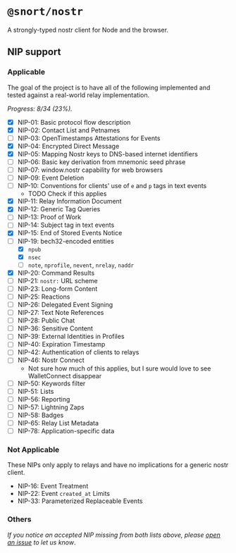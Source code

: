 # `@snort/nostr`

A strongly-typed nostr client for Node and the browser.

## NIP support

### Applicable

The goal of the project is to have all of the following implemented
and tested against a real-world relay implementation.

_Progress: 8/34 (23%)._

- [X] NIP-01: Basic protocol flow description
- [X] NIP-02: Contact List and Petnames
- [ ] NIP-03: OpenTimestamps Attestations for Events
- [X] NIP-04: Encrypted Direct Message
- [X] NIP-05: Mapping Nostr keys to DNS-based internet identifiers
- [ ] NIP-06: Basic key derivation from mnemonic seed phrase
- [ ] NIP-07: window.nostr capability for web browsers
- [ ] NIP-09: Event Deletion
- [ ] NIP-10: Conventions for clients' use of `e` and `p` tags in text events
  - TODO Check if this applies
- [X] NIP-11: Relay Information Document
- [X] NIP-12: Generic Tag Queries
- [ ] NIP-13: Proof of Work
- [ ] NIP-14: Subject tag in text events
- [X] NIP-15: End of Stored Events Notice
- [ ] NIP-19: bech32-encoded entities
  - [X] `npub`
  - [X] `nsec`
  - [ ] `note`, `nprofile`, `nevent`, `nrelay`, `naddr`
- [X] NIP-20: Command Results
- [ ] NIP-21: `nostr:` URL scheme
- [ ] NIP-23: Long-form Content
- [ ] NIP-25: Reactions
- [ ] NIP-26: Delegated Event Signing
- [ ] NIP-27: Text Note References
- [ ] NIP-28: Public Chat
- [ ] NIP-36: Sensitive Content
- [ ] NIP-39: External Identities in Profiles
- [ ] NIP-40: Expiration Timestamp
- [ ] NIP-42: Authentication of clients to relays
- [ ] NIP-46: Nostr Connect
  - Not sure how much of this applies, but I sure would love to see WalletConnect disappear
- [ ] NIP-50: Keywords filter
- [ ] NIP-51: Lists
- [ ] NIP-56: Reporting
- [ ] NIP-57: Lightning Zaps
- [ ] NIP-58: Badges
- [ ] NIP-65: Relay List Metadata
- [ ] NIP-78: Application-specific data

### Not Applicable

These NIPs only apply to relays and have no implications for a generic nostr client.

- NIP-16: Event Treatment
- NIP-22: Event `created_at` Limits
- NIP-33: Parameterized Replaceable Events

### Others

_If you notice an accepted NIP missing from both lists above, please [open an
issue](https://github.com/v0l/snort/issues/new?assignees=&labels=&template=feature_request.md&title=)
to let us know_.
